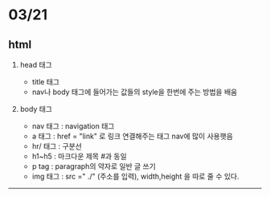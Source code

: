 #  03/21 
## html 
1. head 태그 
    - title 태그 
    - nav나 body 태그에 들어가는 값들의 style을 한번에 주는 방법을 배움 

2. body 태그
    - nav 태그 : navigation 태그 
    - a 태그 : href = "link" 로 링크 연결해주는 태그 nav에 많이 사용햇음 
    - hr\/ 태그 : 구분선 
    - h1~h5 : 마크다운 제목 \#과 동일 
    - p tag : paragraph의 약자로 일반 글 쓰기 
    - img 태그 : src =" ./" (주소를 입력), width,height 을 따로 줄 수 있다.
---
